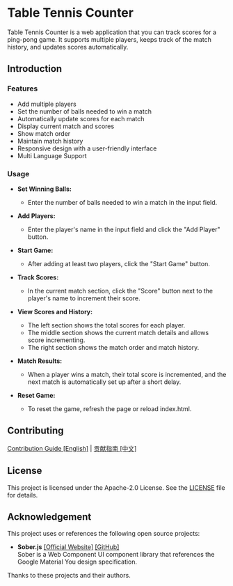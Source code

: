 # Table Tennis Counter
Table Tennis Counter is a web application that you can track scores for a ping-pong game. It supports multiple players, keeps track of the match history, and updates scores automatically.  
  
## Introduction
### Features
+ Add multiple players  
+ Set the number of balls needed to win a match  
+ Automatically update scores for each match  
+ Display current match and scores  
+ Show match order  
+ Maintain match history  
+ Responsive design with a user-friendly interface  
+ Multi Language Support  
  
### Usage
+ **Set Winning Balls:**
  + Enter the number of balls needed to win a match in the input field.  
  
+ **Add Players:**
  + Enter the player's name in the input field and click the "Add Player" button.  
  
+ **Start Game:**
  + After adding at least two players, click the "Start Game" button.  
  
+ **Track Scores:**
  + In the current match section, click the "Score" button next to the player's name to increment their score.  
  
+ **View Scores and History:**
  + The left section shows the total scores for each player.  
  + The middle section shows the current match details and allows score incrementing.  
  + The right section shows the match order and match history.  
  
+ **Match Results:**
  + When a player wins a match, their total score is incremented, and the next match is automatically set up after a short delay.  
  
+ **Reset Game:**
  + To reset the game, refresh the page or reload index.html.  

## Contributing
[Contribution Guide [English]](./CONTRIBUTING.md) | [贡献指南 [中文]](./docs/CONTRIBUTING.zh-CN.md)  

## License
This project is licensed under the Apache-2.0 License. See the [LICENSE](./LICENSE) file for details.  

## Acknowledgement
This project uses or references the following open source projects:  

- **Sober.js** [[Official Website]](https://soberjs.com) [[GitHub]](https://github.com/apprat/sober)  
  Sober is a Web Component UI component library that references the Google Material You design specification.

Thanks to these projects and their authors.  
